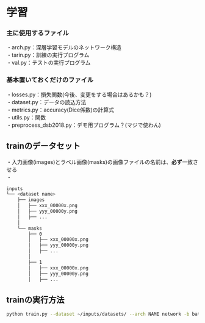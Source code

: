 
# 学習

### 主に使用するファイル
・arch.py：深層学習モデルのネットワーク構造<br>
・tarin.py：訓練の実行プログラム<br>
・val.py：テストの実行プログラム<br>

### 基本置いておくだけのファイル
・losses.py：損失関数(今後、変更をする場合はあるかも？)<br>
・dataset.py：データの読込方法<br>
・metrics.py：accuracy(Dice係数)の計算式<br>
・utils.py：関数<br>
・preprocess_dsb2018.py：デモ用プログラム？(マジで使わん)<br>

## trainのデータセット
・入力画像(images)とラベル画像(masks)の画像ファイルの名前は、**必ず**一致させる<br>
・
```bash
inputs
└── <dataset name>
    ├── images
    │   ├── xxx_00000x.png
    │   ├── yyy_00000y.png
    │   ├── ...
    │
    └── masks
        ├── 0 
        │   ├── xxx_00000x.png
        │   ├── yyy_00000y.png
        │   ├── ...
        │   
        ├── 1 
        │   ├── xxx_00000x.png
        │   ├── yyy_00000y.png
        │   ├── ...

```

## trainの実行方法
```bash
python train.py --dataset ~/inputs/datasets/ --arch NAME network -b batch size --num_classes default:1
```







